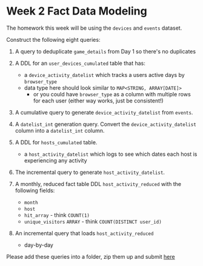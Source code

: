 # Week 2 Fact Data Modeling

The homework this week will be using the `devices` and `events` dataset.

Construct the following eight queries:

1. A query to deduplicate `game_details` from Day 1 so there's no duplicates

2. A DDL for an `user_devices_cumulated` table that has:
   - a `device_activity_datelist` which tracks a users active days by `browser_type`
   - data type here should look similar to `MAP<STRING, ARRAY[DATE]>`
      - or you could have `browser_type` as a column with multiple rows for each user (either way works, just be consistent!)

3. A cumulative query to generate `device_activity_datelist` from `events`.

4. A `datelist_int` generation query. Convert the `device_activity_datelist` column into a `datelist_int` column.

5. A DDL for `hosts_cumulated` table.
   - a `host_activity_datelist` which logs to see which dates each host is experiencing any activity
  
6. The incremental query to generate `host_activity_datelist`.

7. A monthly, reduced fact table DDL `host_activity_reduced` with the following fields:
    - `month`
    - `host`
    - `hit_array` - think `COUNT(1)`
    - `unique_visitors` `ARRAY` -  think `COUNT(DISTINCT user_id)`

8. An incremental query that loads `host_activity_reduced`
   - day-by-day

Please add these queries into a folder, zip them up and submit [here](https://bootcamp.techcreator.io)
